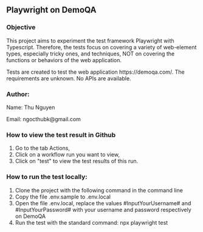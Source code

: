 ## Playwright on DemoQA
### Objective
<p> This project aims to experiment the test framework Playwright with Typescript.
 Therefore, the tests focus on covering a variety of web-element types, especially tricky ones, and techniques, NOT on covering the functions or behaviors of the web application. </p>

 <p>Tests are created to test the web application https://demoqa.com/. 
 The requirements are unknown. No APIs are available.
 </p>

 ### Author:
<p> Name: Thu Nguyen
</p>
<p>
Email: ngocthubk@gmail.com
</p>

### How to view the test result in Github 
1. Go to the tab Actions,
2. Click on a workflow run you want to view,
3. Click on "test" to view the test results of this run.
   
### How to run the test locally:
1. Clone the project with the following command in the command line
2. Copy the file .env.sample to .env.local
3. Open the file .env.local, replace the values #InputYourUsername# and #InputYourPassword# with your username and password respectively on DemoQA
4. Run the test with the standard command: npx playwright test



